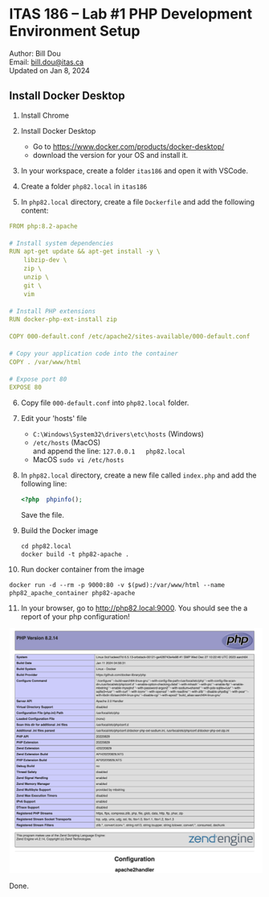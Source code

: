 # ITAS 186 – Lab #1 PHP Development Environment Setup

Author: Bill Dou \
Email: bill.dou@itas.ca \
Updated on Jan 8, 2024

## Install Docker Desktop

1. Install Chrome
2. Install Docker Desktop

   - Go to https://www.docker.com/products/docker-desktop/
   - download the version for your OS and install it.

3. In your workspace, create a folder `itas186` and open it with VSCode.

4. Create a folder `php82.local` in `itas186`
5. In `php82.local` directory, create a file `Dockerfile` and add the following content:

```yml
FROM php:8.2-apache

# Install system dependencies
RUN apt-get update && apt-get install -y \
    libzip-dev \
    zip \
    unzip \
    git \
    vim

# Install PHP extensions
RUN docker-php-ext-install zip

COPY 000-default.conf /etc/apache2/sites-available/000-default.conf

# Copy your application code into the container
COPY . /var/www/html

# Expose port 80
EXPOSE 80
```
6. Copy file `000-default.conf` into `php82.local` folder.
7. Edit your 'hosts' file
   - `C:\Windows\System32\drivers\etc\hosts` (Windows)
   - `/etc/hosts` (MacOS) \
      and append the line:
     `127.0.0.1   php82.local`
   - MacOS `sudo vi /etc/hosts`

8. In `php82.local` directory, create a new file called `index.php` and add the following line:
   ```php
   <?php  phpinfo();
   ```
   Save the file.

9. Build the Docker image
   ```shell
   cd php82.local
   docker build -t php82-apache . 
   ```

10. Run docker container from the image
   ```shell
   docker run -d --rm -p 9000:80 -v $(pwd):/var/www/html --name php82_apache_container php82-apache
   ```
11. In your browser, go to http://php82.local:9000. You should see the a report of your php configuration!

![phpinfo](../../screenshots/phpinfo82.png "phpinfo")

Done.
